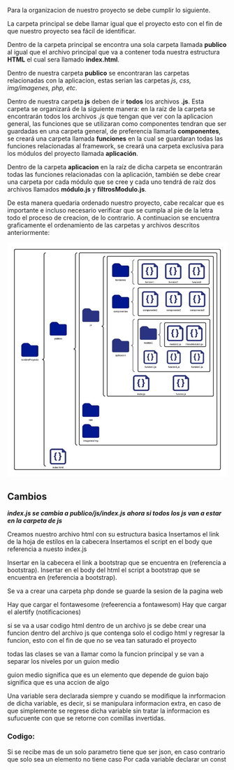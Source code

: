 Para la organizacion de nuestro proyecto se debe cumplir lo siguiente. 

La carpeta principal se debe llamar igual que el proyecto esto con el fin de que nuestro proyecto sea fácil de identificar.

Dentro de la carpeta principal se encontra una sola carpeta llamada **publico** al igual que el archivo principal que va a contener toda nuestra estructura **HTML** el cual sera llamado **index.html**. 

Dentro de nuestra carpeta **publico** se encontraran las carpetas relacionadas con la aplicacion, estas serian las carpetas *js, css, img/imagenes, php, etc*.

Dentro de nuestra carpeta **js** deben de ir **todos** los archivos **.js**. Esta carpeta se organizará de la siguiente manera: en la raíz de la carpeta se encontrarán todos los archivos *.js* que tengan que ver con la aplicacion general, las funciones que se utilizaran como componentes tendran que ser guardadas en una carpeta general, de preferencia llamarla **componentes**, se creará una carpeta llamada **funciones** en la cual se guardaran todas las funciones relacionadas al framework, se creará una carpeta exclusiva para los módulos del proyecto llamada **aplicación**.

Dentro de la carpeta **aplicacion** en la raíz de dicha carpeta se encontrarán todas las funciones relacionadas con la aplicación, también se debe crear una carpeta por cada módulo que se cree y cada uno tendrá de raíz dos archivos llamados **módulo.js** y **filtrosModulo.js**.

De esta manera quedaria ordenado nuestro proyecto, cabe recalcar que es importante e incluso necesario verificar que se cumpla al pie de la letra todo el proceso de creacion, de lo contrario. A continuacion se encuentra graficamente el ordenamiento de las carpetas y archivos descritos anteriormente:

![OrgProyecto](https://github.com/stribesart/Documentacion/blob/main/imagenes/OrganizacionArchivos/index.jpeg?raw=true)

## Cambios

***index.js se cambia a publico/js/index.js***
***ahora si todos los js van a estar en la carpeta de js***

Creamos nuestro archivo html con su estructura basica
Insertamos el link de la hoja de estilos en la cabecera
Insertamos el script en el body que referencia a nuesto index.js

Insertar en la cabecera el link a bootstrap que se encuentra en (referencia a bootstrap).
Insertar en el body del html el script a bootstrap que se encuentra en (referencia a bootstrap).

Se va a crear una carpeta php donde se guarde la sesion de la pagina web

Hay que cargar el fontawesome (refeerencia a fontawesom)
Hay que cargar el alertify (notificaciones)

si se va a usar codigo html dentro de un archivo js se debe crear una funcion dentro del archivo js que contenga solo el codigo html y regresar la funcion, esto con el fin de que no se vea tan saturado el proyecto

todas las clases se van a llamar como la funcion principal y se van a separar los niveles por un guion medio 

guion medio significa que es un elemento que depende de
guion bajo  significa que es una accion de algo

Una variable sera declarada siempre y cuando se modifique la inrformacion de dicha variable, es decir, si se manipulara informacion extra, en caso de que simplemente se regrese dicha variable sin tratar la informacion es sufucuente con que se retorne con comillas invertidas.

### Codigo: 
Si se recibe mas de un solo parametro tiene que ser json, en caso contrario que solo sea un elemento no tiene caso 
Por cada variable declarar un const 